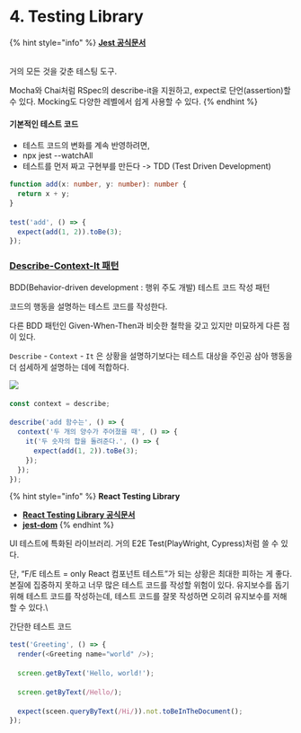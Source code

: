 # 4. Testing Library



{% hint style="info" %}
[**Jest 공식문서**](https://jestjs.io/)

\
거의 모든 것을 갖춘 테스팅 도구.

Mocha와 Chai처럼 RSpec의 describe-it을 지원하고, expect로 단언(assertion)할 수 있다. Mocking도 다양한 레벨에서 쉽게 사용할 수 있다.
{% endhint %}



#### 기본적인 테스트 코드

* 테스트 코드의 변화를 계속 반영하려면,
* npx jest --watchAll
* 테스트를 먼저 짜고 구현부를 만든다 -> TDD (Test Driven Development)

```typescript
function add(x: number, y: number): number {
  return x + y;
}

test('add', () => {
  expect(add(1, 2)).toBe(3);
});
```

###

### [Describe-Context-It 패턴](https://johngrib.github.io/wiki/junit5-nested/)

BDD(Behavior-driven development : 행위 주도 개발) 테스트 코드 작성 패턴

코드의 행동을 설명하는 테스트 코드를 작성한다.

다른 BDD 패턴인 Given-When-Then과 비슷한 철학을 갖고 있지만 미묘하게 다른 점이 있다.

`Describe` - `Context` - `It` 은 상황을 설명하기보다는 테스트 대상을 주인공 삼아 행동을 더 섬세하게 설명하는 데에 적합하다.

![](<../.gitbook/assets/스크린샷 2023-09-14 오후 6.07.20.png>)

```typescript
const context = describe;

describe('add 함수는', () => {
  context('두 개의 양수가 주어졌을 때', () => {
    it('두 숫자의 합을 돌려준다.', () => {
      expect(add(1, 2)).toBe(3);
    });
  });
});
```





{% hint style="info" %}
**React Testing Library**

* [**React Testing Library 공식문서**](https://testing-library.com/docs/react-testing-library/intro)
* [**jest-dom**](https://testing-library.com/docs/ecosystem-jest-dom/)
{% endhint %}

UI 테스트에 특화된 라이브러리. 거의 E2E Test(PlayWright, Cypress)처럼 쓸 수 있다.

단, “F/E 테스트 = only React 컴포넌트 테스트”가 되는 상황은 최대한 피하는 게 좋다. 본질에 집중하지 못하고 너무 많은 테스트 코드를 작성할 위험이 있다. 유지보수를 돕기 위해 테스트 코드를 작성하는데, 테스트 코드를 잘못 작성하면 오히려 유지보수를 저해할 수 있다.\


간단한 테스트 코드

```typescript
test('Greeting', () => {
  render(<Greeting name="world" />);

  screen.getByText('Hello, world!');

  screen.getByText(/Hello/);

  expect(sceen.queryByText(/Hi/)).not.toBeInTheDocument();
});
```

